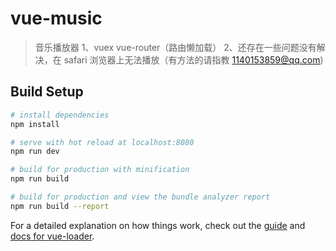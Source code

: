 # vue-music

> 音乐播放器
> 1、vuex vue-router（路由懒加载）
> 2、还存在一些问题没有解决，在 safari 浏览器上无法播放（有方法的请指教 1140153859@qq.com)

## Build Setup

```bash
# install dependencies
npm install

# serve with hot reload at localhost:8080
npm run dev

# build for production with minification
npm run build

# build for production and view the bundle analyzer report
npm run build --report
```

For a detailed explanation on how things work, check out the [guide](http://vuejs-templates.github.io/webpack/) and [docs for vue-loader](http://vuejs.github.io/vue-loader).




<template>
    <div :class="[$style['titan-multibar'], 'titan-slide-fade', {[$style['titan-sidebar-active']] : sidebar}]" >
        <ul :class="$style['titan-mutitab-wrapper']">
            <li
                v-for="(tab, index) in tabList"
                :class="[{[$style['titan-mutitab-tab-item--selected']]: tab.key === currentTab.key}, $style['titan-mutitab-tab-item']]"
                :key="index"
                @click="switchTab(tab)"
            >
                {{ tab.name }}
                <i v-if="tabList.length > 1" :class="$style['titan-mutitab-tab-item__icon']" class="el-icon-close" @click.stop="CLOSETAB_REQUEST(tab)"/>
            </li>
        </ul>
        <!-- <hr :class="$style['titan-multibar__line']"> -->
    </div>
</template>
<script>
import {
    mapState,
    mapMutations
} from 'vuex';
import { debounce } from 'lodash';

export default {
    data() {
        return {
            max: 0,
            getNextDisable: false,
            getPreDisable: true
        }
    },
    computed: {
        ...mapState({
            userMenu: state => state.authInfo.userMenu,
            tabList: state => state.tabList,
            currentTab: state => state.currentTab,
            sidebar: state => state.sidebar
        })
    },
    watch: {
        $route(to) {
            let key = to.name;
            const begin = this.trampoline.bind(null, this.getOwnSelf);
            let breadcrumb = to.meta.breadcrumb;
            let length = breadcrumb ? breadcrumb.length-1 : '';
            this.SWITCHTAB_REQUEST({
                key: to.name,
                name: begin(this.userMenu, key) || breadcrumb[length].name,
                muti: true,
                params: to.params,
                query: to.query
            });
        },
        tabList(val) {
            this.computeScroll();
        }
    },
    methods: {
        ...mapMutations(['SWITCHTAB_REQUEST', 'CLOSETAB_REQUEST']),
        switchTab(tab) {
            const params = tab.params || {};
            this.SWITCHTAB_REQUEST({ ...tab, params });
        },
        getOwnSelf(arr, key, name = '') {
            let target;
            if(Array.isArray(arr) && arr.length > 0) {
                for(let i = 0, l = arr.length; i < l; i++) {
                    let item = arr[i];
                    if(JSON.stringify(item).includes(`"${key}"`)) {
                        target = item.items;
                        name = item.name;
                    }
                }
            } else {
                return name;
            }
            let _self = this;
            return function() {
                return _self.getOwnSelf(target, key, name);
            };
        },
        trampoline(func, ...rest) {
            const [arg, key] = rest;
            let value = func(arg, key);
            while (typeof value === 'function') {
                value = value();
            }
            return value;
        },
        horizontalMove(num) {
            clearTimeout(this.timer);
            const wrapperWidth = this.$refs.scrollWrapper.clientWidth;
            const targetDom = this.$refs.scrollBody;
            const currentPosition = targetDom.offsetLeft;
            if(num > 0 && currentPosition >=0) {
                return false;
            }
            if(num < 0 && currentPosition <= -this.max * wrapperWidth) {
                return false;
            }
            targetDom.style.left = currentPosition + num + 'px';
            this.timer = setTimeout(()=> {
                const ustand = this.$refs.scrollBody.offsetLeft;
                this.getPreDisable = ustand >=0;
                this.getNextDisable = ustand <= -this.max * wrapperWidth;
            }, 120);
        },
        getPre() {
            const wrapperWidth = this.$refs.scrollWrapper.clientWidth;
            const targetDom = this.$refs.scrollBody;
            let currentLeft = targetDom.offsetLeft;
            this.horizontalMovePos(wrapperWidth);
        },
        getNext() {
            const wrapperWidth = this.$refs.scrollWrapper.clientWidth;
            const targetDom = this.$refs.scrollBody;
            let currentLeft = targetDom.offsetLeft;
            this.horizontalMovePos(-wrapperWidth);
        },
        findActivePos() {
            const currItemIndex = this.tabList.findIndex(item => item.key === this.currentTab.key);
            const wrapperWidth = this.$refs.scrollWrapper.clientWidth;
            const currItemDom = this.$refs[`tabItem${currItemIndex}`][0];
            const floors = Math.floor(currItemDom.offsetLeft / wrapperWidth);
            this.horizontalMovePos(-wrapperWidth * floors);
        },
        computeScroll() {
            this.$nextTick(() => {
                const bodyWidth = this.$refs.scrollBody.clientWidth;
                const wrapperWidth = this.$refs.scrollWrapper.clientWidth;
                const floors = Math.floor(bodyWidth / wrapperWidth);
                this.max = floors;
                if(floors < 1) {
                    this.getNextDisable = true;
                    this.getPreDisable = true;
                }
                this.findActivePos();
            });
        }
    },
    created() {
        this.horizontalMovePos = debounce(this.horizontalMove, 120);
    },
    mounted() {
        this.computeScroll();
    }
};
</script>
<!-- Add "scoped" attribute to limit CSS to this component only -->
<style module>
@component-namespace titan {
    @b multibar {
        position: absolute;
        top: 56px;
        left: 220px;
        right: 0;
        bottom: 0;
        max-width: 100%;
        user-select: none;
        @e line {
            background-color: #DEEAF2;
            position: absolute;
            height: 1px;
            width: 100%;
            top: 39px;
        }
    }
    @b scroll-wrapper {
        width:100%;
        height:36px;
        position: relative;
        & > i{
            line-height: 32px;
            cursor: pointer;
            z-index: 12;
            top:0;
            width: 20px;
            position:absolute;
            color: #00C4C0;
        }
        @e pre {
            left: 0;
        }
        @e next {
            right: 18px;
        }
    }
    @b tank {
        width:96%;
        margin-left: 1%;
        overflow-x: hidden;
        position: relative;
        height:36px;
    }
    @b mutitab-wrapper {
        position: absolute;
        display: flex;
        top: 0px;
        left: 0px;
        /* width: 100%; */
        margin-bottom: -1px;
        z-index: 5;
        padding: 0 10px;
        transition: all 0.1s;
        border-bottom: 1px solid #ddd;
        box-shadow: 0 0px 0px rgba(0,0,0,.2);
    }
    @b mutitab-tab-item {
        position: relative;
        text-overflow:ellipsis;
        white-space:nowrap;
        overflow:hidden;
        padding: 0 25px;
        margin-left: 2px;
        height: 32px;
        line-height: 32px;
        text-align: center;
        cursor: pointer;
        border: 1px solid #DEEAF2;
        border-bottom: 1px solid #fff;
        border-radius: 2px 2px 0px 0px;
        background-color: #fff;
        font-size: 12px;
        color: #333;
        transition: border-color .3s ease;
        @m selected {
            background-color: #fff;
            color: #00C4C0;
            border-top: 3px solid #00C4C0;
            line-height: 28px;
            border-bottom: 1px solid #FFF;
        }
        &:hover {
            i {
                transform: translate(0, -50%) matrix(1, 0, 0, 1, 0, 0);
                opacity: 1;
            }
        }
        @e icon {
            position: absolute;
            font-size: 12px;
            opacity: 0;
            transform: translate(100%, -50%) matrix(1, 0, 0, 1, 0, 0);
            vertical-align: middle;
            line-height: 15px;
            overflow: hidden;
            top: 50%;
            right: 5px;
            transform-origin: 100% 50%;
            transition: color .3s ease;
            border-radius: 50%;
            background-color: #fff;
            width: 15px;
            &:hover {
                background-color: #97a8be;
                color: #fff;
            }
        }
    }
    @b sidebar-active{
        left: 0;
    }
}
</style>
